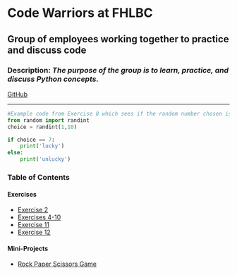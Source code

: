 # Code Warriors at FHLBC

## Group of employees working together to practice and discuss code

### Description: *The purpose of the group is to learn, practice, and discuss Python concepts.*

[GitHub](https://github.com/ashleyann9535)

---

```python 
#Example code from Exercise 8 which sees if the random number chosen is 7
from random import randint
choice = randint(1,10)

if choice == 7:
    print('lucky')
else:
    print('unlucky')

```

### Table of Contents
#### Exercises
- [Exercise 2](https://github.com/ashleyann9535/fhlbc-code-warrior/blob/main/Q1%20Exercises/01132023.py)
- [Exercises 4-10](https://github.com/ashleyann9535/fhlbc-code-warrior/blob/main/Q1%20Exercises/01182023.py)
- [Exercise 11](https://github.com/ashleyann9535/fhlbc-code-warrior/blob/main/Q1%20Exercises/01252023.py)
- [Exercise 12](https://github.com/ashleyann9535/fhlbc-code-warrior/blob/main/Q1%20Exercises/02032023.py)

#### Mini-Projects
- [Rock Paper Scissors Game](https://github.com/ashleyann9535/fhlbc-code-warrior/blob/main/Q1%20Projects/rock_paper_scissor.py)